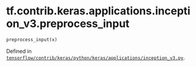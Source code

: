 <div itemscope itemtype="http://developers.google.com/ReferenceObject">
<meta itemprop="name" content="tf.contrib.keras.applications.inception_v3.preprocess_input" />
</div>

# tf.contrib.keras.applications.inception_v3.preprocess_input

``` python
preprocess_input(x)
```



Defined in [`tensorflow/contrib/keras/python/keras/applications/inception_v3.py`](https://www.tensorflow.org/code/tensorflow/contrib/keras/python/keras/applications/inception_v3.py).

